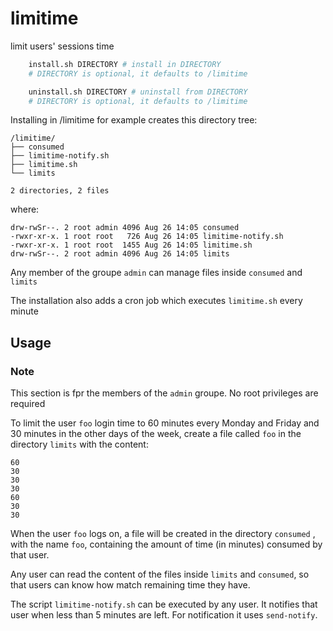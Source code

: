 # limitime

limit users' sessions time

```sh
    install.sh DIRECTORY # install in DIRECTORY
    # DIRECTORY is optional, it defaults to /limitime

    uninstall.sh DIRECTORY # uninstall from DIRECTORY
    # DIRECTORY is optional, it defaults to /limitime
```

Installing in /limitime for example creates this directory tree:

    /limitime/
    ├── consumed
    ├── limitime-notify.sh
    ├── limitime.sh
    └── limits

    2 directories, 2 files

where:

    drw-rwSr--. 2 root admin 4096 Aug 26 14:05 consumed
    -rwxr-xr-x. 1 root root   726 Aug 26 14:05 limitime-notify.sh
    -rwxr-xr-x. 1 root root  1455 Aug 26 14:05 limitime.sh
    drw-rwSr--. 2 root admin 4096 Aug 26 14:05 limits

Any member of the groupe `admin` can manage files inside `consumed`
and `limits`

The installation also adds a cron job which executes `limitime.sh` every minute

## Usage

### Note

This section is fpr the members of the `admin` groupe. No root privileges are required

To limit the user `foo` login time to 60 minutes every Monday and Friday and 30 minutes in the other
days of the week, create a file called `foo` in the directory `limits` with the content:

    60
    30
    30
    30
    60
    30
    30

When the user `foo` logs on, a file will be created in the directory `consumed` , with the name `foo`,
containing the amount of time (in minutes) consumed by that user.

Any user can read the content of the files inside `limits` and `consumed`, so that users can know
how match remaining time they have.

The script `limitime-notify.sh` can be executed by any user. It notifies that user when less than
5 minutes are left. For notification it uses `send-notify`.

